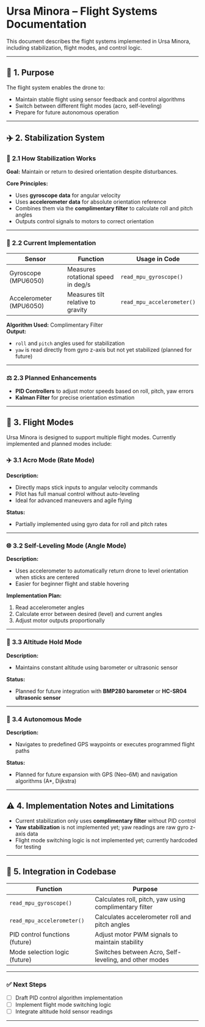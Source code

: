 # Ursa Minora – Flight Systems Documentation

This document describes the flight systems implemented in Ursa Minora, including stabilization, flight modes, and control logic.

---

## 🎯 **1. Purpose**

The flight system enables the drone to:

- Maintain stable flight using sensor feedback and control algorithms  
- Switch between different flight modes (acro, self-leveling)  
- Prepare for future autonomous operation

---

## ✈️ **2. Stabilization System**

### 🧠 **2.1 How Stabilization Works**

**Goal:** Maintain or return to desired orientation despite disturbances.

**Core Principles:**

- Uses **gyroscope data** for angular velocity  
- Uses **accelerometer data** for absolute orientation reference  
- Combines them via the **complimentary filter** to calculate roll and pitch angles  
- Outputs control signals to motors to correct orientation

---

### 📐 **2.2 Current Implementation**

| **Sensor** | **Function** | **Usage in Code** |
|------------|--------------|-------------------|
| Gyroscope (MPU6050) | Measures rotational speed in deg/s | `read_mpu_gyroscope()` |
| Accelerometer (MPU6050) | Measures tilt relative to gravity | `read_mpu_accelerometer()` |

**Algorithm Used:** Complimentary Filter  
**Output:**  
- `roll` and `pitch` angles used for stabilization  
- `yaw` is read directly from gyro z-axis but not yet stabilized (planned for future)

---

### ⚖️ **2.3 Planned Enhancements**

- **PID Controllers** to adjust motor speeds based on roll, pitch, yaw errors  
- **Kalman Filter** for precise orientation estimation

---

## 🚀 **3. Flight Modes**

Ursa Minora is designed to support multiple flight modes. Currently implemented and planned modes include:

### ✈️ **3.1 Acro Mode (Rate Mode)**

**Description:**  
- Directly maps stick inputs to angular velocity commands  
- Pilot has full manual control without auto-leveling  
- Ideal for advanced maneuvers and agile flying

**Status:**  
- Partially implemented using gyro data for roll and pitch rates

---

### 🌐 **3.2 Self-Leveling Mode (Angle Mode)**

**Description:**  
- Uses accelerometer to automatically return drone to level orientation when sticks are centered  
- Easier for beginner flight and stable hovering

**Implementation Plan:**

1. Read accelerometer angles  
2. Calculate error between desired (level) and current angles  
3. Adjust motor outputs proportionally

---

### 🔭 **3.3 Altitude Hold Mode**

**Description:**  
- Maintains constant altitude using barometer or ultrasonic sensor

**Status:**  
- Planned for future integration with **BMP280 barometer** or **HC-SR04 ultrasonic sensor**

---

### 🤖 **3.4 Autonomous Mode**

**Description:**  
- Navigates to predefined GPS waypoints or executes programmed flight paths

**Status:**  
- Planned for future expansion with GPS (Neo-6M) and navigation algorithms (A*, Dijkstra)

---

## ⚠️ **4. Implementation Notes and Limitations**

- Current stabilization only uses **complimentary filter** without PID control  
- **Yaw stabilization** is not implemented yet; yaw readings are raw gyro z-axis data  
- Flight mode switching logic is not implemented yet; currently hardcoded for testing

---

## 🔗 **5. Integration in Codebase**

| **Function** | **Purpose** |
|--------------|-------------|
| `read_mpu_gyroscope()` | Calculates roll, pitch, yaw using complimentary filter |
| `read_mpu_accelerometer()` | Calculates accelerometer roll and pitch angles |
| PID control functions (future) | Adjust motor PWM signals to maintain stability |
| Mode selection logic (future) | Switches between Acro, Self-leveling, and other modes |

---

### ✅ **Next Steps**

- [ ] Draft PID control algorithm implementation  
- [ ] Implement flight mode switching logic  
- [ ] Integrate altitude hold sensor readings

---

